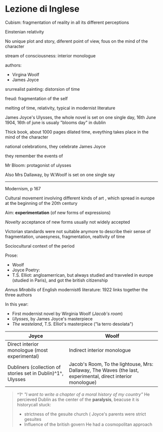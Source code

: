 # Lezione di Inglese

Cubism: fragmentation of reality in all its different perceptions 

Einstenian relativity

No unique plot and story, diferent point of view, fous on the mind of the character


stream of consciousness: interior monologue

authors:
* Virgina Woolf
* James Joyce

srurrealist painting: distorsion of time


freud: fragmentation of the self

melting of time, relativity, typical in modernist literature

James Joyce's Ulysses,  the whole novel is set on one single day,
16th June 1904, 16th of june is usualy "blooms day" in dublin

Thick book, about 1000 pages
dilated time, eveything takes place in the mind of the character

national celebrations, they celebrate James Joyce

they remember the events of 

Mr Bloom: protagonist of ulysses

Also Mrs Dallaway, by W.Woolf is set on one single say


---

Modernism, p 167

Cultural movement involving different kinds of art , which spread in europe at the beginning of the 20th century

Aim: **experimentation** (of new forms of expressions)

_Novelty_
acceptance of new forms usually not widely accepted


Victorian standards were not suitable anymore to describe their sense of fragmentation, unaesyness, fragmentation, realtivity of time

Sociocultural context of the period


Prose:
* Woolf
* Joyce
Poetry:
* T.S. Elliot: angloamerrican, but always studied and travveled in europe (studied in Paris), and got the british citizenship


*Annus Mirabilis* of English modernist6 literature: 1922 links together the three authors

In this year:
* First modernist novel by Wirginia Woolf (_Jacob's room_)
* _Ulysses_, by James Joyce's masterpiece
* _The wasteland_, T.S. Elliot's masterpiece ("la terro desolata")


|Joyce|Woolf|
|---|--|
|Direct interior monologue (most experimental)|Indirect interior monologue|
|Dubliners (collection of stories set in Dublin)^1^, Ulysses |Jacob's Room, To the lightouse, Mrs: Dallaway, The Waves (the last, experimental, direct interior monologue)|

> ^1^ _"I want to write a chapter of a moral history of my country"_
> He percieved Dublin as the center of the **paralysis**, beacuse it is historycall stuck:
> * strictness of the gesuite church ( Joyce's parents were strict gesuites
> * Influence of the british govern
> He had a cosmopolitan approach
<!--stackedit_data:
eyJoaXN0b3J5IjpbODU3NTY4NzMyXX0=
-->